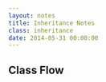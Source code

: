 ```yaml
---
layout: notes
title: Inheritance Notes
class: inheritance
date: 2014-05-31 00:00:00
---
```


## Class Flow
